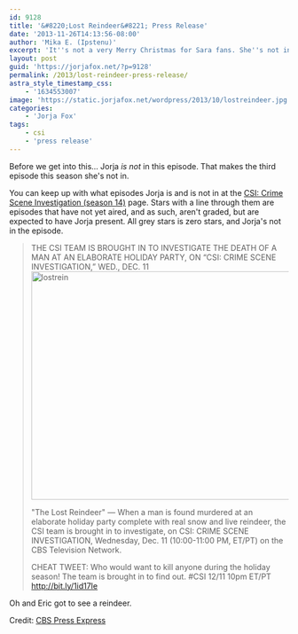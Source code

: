 ```yaml
---
id: 9128
title: '&#8220;Lost Reindeer&#8221; Press Release'
date: '2013-11-26T14:13:56-08:00'
author: 'Mika E. (Ipstenu)'
excerpt: 'It''s not a very Merry Christmas for Sara fans. She''s not in this episode.'
layout: post
guid: 'https://jorjafox.net/?p=9128'
permalink: /2013/lost-reindeer-press-release/
astra_style_timestamp_css:
    - '1634553007'
image: 'https://static.jorjafox.net/wordpress/2013/10/lostreindeer.jpg'
categories:
    - 'Jorja Fox'
tags:
    - csi
    - 'press release'
---
```


Before we get into this... Jorja <em>is not</em> in this episode. That makes the third episode this season she's not in.

You can keep up with what episodes Jorja is and is not in at the <a href="https://jorjafox.net/wiki/CSI:_Crime_Scene_Investigation_(season_14)">CSI: Crime Scene Investigation (season 14)</a> page. Stars with a line through them are episodes that have not yet aired, and as such, aren't graded, but are expected to have Jorja present. All grey stars is zero stars, and Jorja's not in the episode.
<blockquote>THE CSI TEAM IS BROUGHT IN TO INVESTIGATE THE DEATH OF A MAN AT AN ELABORATE HOLIDAY PARTY, ON “CSI: CRIME SCENE INVESTIGATION,” WED., DEC. 11

<img class="aligncenter size-full wp-image-9433" alt="lostrein" src="//static.jorjafox.net/wordpress/2013/10/lostrein.png" width="550" height="412" />

"The Lost Reindeer" — When a man is found murdered at an elaborate holiday party complete with real snow and live reindeer, the CSI team is brought in to investigate, on CSI: CRIME SCENE INVESTIGATION, Wednesday, Dec. 11 (10:00-11:00 PM, ET/PT) on the CBS Television Network.

CHEAT TWEET: Who would want to kill anyone during the holiday season! The team is brought in to find out. #CSI 12/11 10pm ET/PT http://bit.ly/1id17Ie</blockquote>
Oh and Eric got to see a reindeer.

Credit: <a href="http://www.cbspressexpress.com/cbs-entertainment/releases/view?id=37449">CBS Press Express</a>